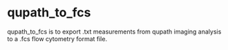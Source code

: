 # qupath_to_fcs
qupath_to_fcs is to export .txt measurements from qupath imaging analysis to a .fcs flow cytometry format file.

